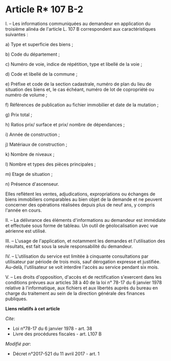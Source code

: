 # Article R* 107 B-2

I. – Les informations communiquées au demandeur en application du troisième alinéa de l'article L. 107 B correspondent aux
caractéristiques suivantes :

a) Type et superficie des biens ;

b) Code du département ;

c) Numéro de voie, indice de répétition, type et libellé de la voie ;

d) Code et libellé de la commune ;

e) Préfixe et code de la section cadastrale, numéro de plan du lieu de situation des biens et, le cas échéant, numéro de lot
de copropriété ou numéro de volume ;

f) Références de publication au fichier immobilier et date de la mutation ;

g) Prix total ;

h) Ratios prix/ surface et prix/ nombre de dépendances ;

i) Année de construction ;

j) Matériaux de construction ;

k) Nombre de niveaux ;

l) Nombre et types des pièces principales ;

m) Etage de situation ;

n) Présence d'ascenseur.

Elles reflètent les ventes, adjudications, expropriations ou échanges de biens immobiliers comparables au bien objet de la
demande et ne peuvent concerner des opérations réalisées depuis plus de neuf ans, y compris l'année en cours.

II. – La délivrance des éléments d'informations au demandeur est immédiate et effectuée sous forme de tableau. Un outil de
géolocalisation avec vue aérienne est utilisé.

III. – L'usage de l'application, et notamment les demandes et l'utilisation des résultats, est fait sous la seule
responsabilité du demandeur.

IV. – L'utilisation du service est limitée à cinquante consultations par utilisateur par période de trois mois, sauf
dérogation expresse et justifiée. Au-delà, l'utilisateur se voit interdire l'accès au service pendant six mois.

V. – Les droits d'opposition, d'accès et de rectification s'exercent dans les conditions prévues aux articles 38 à 40 de la
loi n° 78-17 du 6 janvier 1978 relative à l'informatique, aux fichiers et aux libertés auprès du bureau en charge du
traitement au sein de la direction générale des finances publiques.

**Liens relatifs à cet article**

_Cite_:

  - Loi n°78-17 du 6 janvier 1978 - art. 38
  - Livre des procédures fiscales - art. L107 B

_Modifié par_:

  - Décret n°2017-521 du 11 avril 2017 - art. 1

